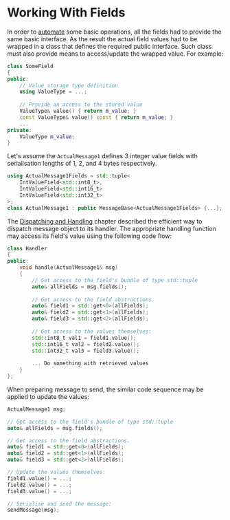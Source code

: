 # Working With Fields

In order to [automate](automation.md) some basic operations, all the fields
had to provide the same basic interface. As the result the actual field values
had to be wrapped in a class that defines the required public interface.
Such class must also provide means to access/update the wrapped value.
For example:
```cpp
class SomeField
{
public:
    // Value storage type definition
    using ValueType = ...;
    
    // Provide an access to the stored value
    ValueType& value() { return m_value; }
    const ValueType& value() const { return m_value; }
    ...
private:
    ValueType m_value;
}
```

Let's assume the `ActualMessage1` defines 3 integer value fields with 
serialisation lengths of 1, 2, and 4 bytes respectively.
```cpp
using ActualMessage1Fields = std::tuple<
    IntValueField<std::int8_t>,
    IntValueField<std::int16_t>
    IntValueField<std::int32_t>
>;
class ActualMessage1 : public MessageBase<ActualMessage1Fields> {...};
```

The [Dispatching and Handling](../message/dispatch_handle.md) chapter described
the efficient way to dispatch message object to its handler. The appropriate
handling function may access its field's value using the following code 
flow:
```cpp
class Handler
{
public:
    void handle(ActualMessage1& msg)
    {
        // Get access to the field's bundle of type std::tuple
        auto& allFields = msg.fields();
        
        // Get access to the field abstractions.
        auto& field1 = std::get<0>(allFields);
        auto& field2 = std::get<1>(allFields);
        auto& field3 = std::get<2>(allFields);
        
        // Get access to the values themselves:
        std::int8_t val1 = field1.value();
        std::int16_t val2 = field2.value();
        std::int32_t val3 = field3.value();
        
        ... Do something with retrieved values
    }
};
```

When preparing message to send, the similar code sequence may be applied to
update the values:
```cpp
ActualMessage1 msg;

// Get access to the field's bundle of type std::tuple
auto& allFields = msg.fields();

// Get access to the field abstractions.
auto& field1 = std::get<0>(allFields);
auto& field2 = std::get<1>(allFields);
auto& field3 = std::get<2>(allFields);

// Update the values themselves:
field1.value() = ...;
field2.value() = ...;
field3.value() = ...;

// Serialise and send the message:
sendMessage(msg);
```
